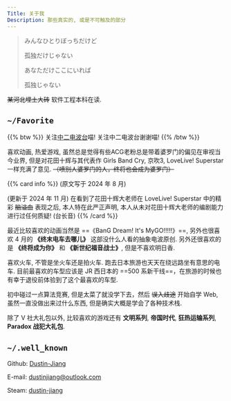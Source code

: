 ```yaml
---
Title: 关于我
Description: 那些真实的, 或是不可触及的部分
---
```


> みんなひとりぼっちだけど
>
> 孤独だけじゃない
>
> あなただけここにいれば
>
> 孤独じゃない

~~某河北埋土大砖~~ 软件工程本科在读. 

## `~/Favorite`

{{% btw %}}
关注[中二电波台](https://space.bilibili.com/213741)喵! 关注中二电波台谢谢喵! 
{{% /btw %}}

喜欢动画, 热爱游戏, 虽然总是觉得有些ACG老粉总是带着婆罗门的偏见在审视当今业界, 但是对花田十辉与其代表作 Girls Band Cry, 京吹3, LoveLive! Superstar 一样充满了意见. ~~（喷别人婆罗门的人，终将也会成为婆罗门）~~

{{% card info %}}
(原文写于 2024 年 8 月)

(更新于 2024 年 11 月) 在看到了花田十辉大老师在 LoveLive! Superstar 中的精彩 ~~脑溢血~~ 表现之后, 本人特在此严正声明, 本人从未对花田十辉大老师的编剧能力进行过任何质疑! (台长音)
{{% /card %}}

最近比较喜欢的动画当然是 ==《BanG Dream! It's MyGO!!!!!》==, 另外也很喜欢 4 月的 **《终末电车去哪儿》** 这部没什么人看的抽象电波原创. 另外还很喜欢的是 **《终将成为你》** 和 **《新世纪福音战士》**, 但是不喜欢明日香. 

喜欢火车, 不管是坐火车还是拍火车. 跑去日本旅游也天天在绕远路坐有意思的电车. 目前最喜欢的车型应该是 JR 西日本的 ==500 系新干线==，在旅游的时候也有幸于退役前体验到了这个最喜欢的车型. 

初中碰过一点算法竞赛, 但是太菜了就没学下去，然后 ~~误入歧途~~ 开始自学 Web, 虽然一直没做出来过什么东西, 但是确实大概是学会了各种技术栈.

除了 V 社大礼包以外, 比较喜欢的游戏还有 **文明系列**, **帝国时代**, **狂热运输系列**, **Paradox 战犯大礼包**. 
        
## `~/.well_known`

Github: [Dustin-Jiang](https://github.com/Dustin-Jiang)

E-mail: [dustinjiang@outlook.com](mailto:dustinjiang@outlook.com)

Steam: [dustin-jiang](https://steamcommunity.com/id/dustin-jiang/)
